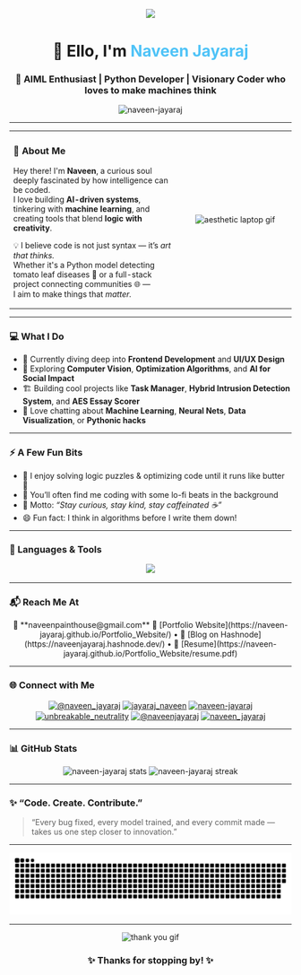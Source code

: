 <p align="center">
  <img src="https://camo.githubusercontent.com/2258ba0f05163f3778f6ec7608f1c0f9247c337ff15ed2e0adaee102e1c44142/68747470733a2f2f6d656469612e74656e6f722e636f6d2f336254785a34486472797341414141642f706978656c732d6e656f6e2e676966" width="500"/>
</p>

<h1 align="center">👋 Ello, I'm <span style="color:#4FC3F7;">Naveen Jayaraj</span></h1>
<h3 align="center">🚀 AIML Enthusiast | Python Developer | Visionary Coder who loves to make machines think</h3>

<p align="center">
  <img src="https://komarev.com/ghpvc/?username=naveen-jayaraj&label=Profile%20views&color=0e75b6&style=flat" alt="naveen-jayaraj" />
</p>

---

<table align="center" width="100%">
  <tr>
    <td width="60%" valign="top">
      
### 🌟 About Me  
Hey there! I'm **Naveen**, a curious soul deeply fascinated by how intelligence can be coded.  
I love building **AI-driven systems**, tinkering with **machine learning**, and creating tools that blend **logic with creativity**.  

💡 I believe code is not just syntax — it’s *art that thinks.*  
Whether it's a Python model detecting tomato leaf diseases 🌿 or a full-stack project connecting communities 🌐 —  
I aim to make things that *matter.*


  </td>
  <td width="40%" align="center" valign="center">
    <img src="https://camo.githubusercontent.com/6a1b1b17baa3c91481af1d3dafd94a9ae85f7b9e9cb4c38b4cfc79a2c52dab3c/68747470733a2f2f692e70696e696d672e636f6d2f6f726967696e616c732f66322f37342f36612f66323734366165313737613566346263623539636630386338643136346231332e676966" width="350" alt="aesthetic laptop gif"/>
  </td>
  </tr>
</table>

---

### 💻 What I Do
- 🌱 Currently diving deep into **Frontend Development** and **UI/UX Design**
- 🧠 Exploring **Computer Vision**, **Optimization Algorithms**, and **AI for Social Impact**
- 🏗️ Building cool projects like **Task Manager**, **Hybrid Intrusion Detection System**, and **AES Essay Scorer**
- 💬 Love chatting about **Machine Learning**, **Neural Nets**, **Data Visualization**, or **Pythonic hacks**

---

### ⚡ A Few Fun Bits
- 🧩 I enjoy solving logic puzzles & optimizing code until it runs like butter 🧈  
- 🎵 You’ll often find me coding with some lo-fi beats in the background  
- 🌈 Motto: *“Stay curious, stay kind, stay caffeinated ☕”*  
- 😄 Fun fact: I think in algorithms before I write them down!

---

### 🧰 Languages & Tools
<p align="center">
  <img src="https://skillicons.dev/icons?i=python,java,javascript,react,html,css,mysql,flask,git,github,linux,opencv,tensorflow,vscode" />
</p>

---

### 📬 Reach Me At
<p align="center">
  📧 **naveenpainthouse@gmail.com**  
  💼 [Portfolio Website](https://naveen-jayaraj.github.io/Portfolio_Website/) • 
  📝 [Blog on Hashnode](https://naveenjayaraj.hashnode.dev/) • 
  📄 [Resume](https://naveen-jayaraj.github.io/Portfolio_Website/resume.pdf)
</p>

---

### 🌐 Connect with Me
<p align="center">
<a href="https://dev.to/@naveen_jayaraj" target="blank"><img align="center" src="https://raw.githubusercontent.com/rahuldkjain/github-profile-readme-generator/master/src/images/icons/Social/devto.svg" alt="@naveen_jayaraj" height="30" width="40" /></a>
<a href="https://twitter.com/jayaraj_naveen" target="blank"><img align="center" src="https://raw.githubusercontent.com/rahuldkjain/github-profile-readme-generator/master/src/images/icons/Social/twitter.svg" alt="jayaraj_naveen" height="30" width="40" /></a>
<a href="https://linkedin.com/in/naveen-jayaraj" target="blank"><img align="center" src="https://raw.githubusercontent.com/rahuldkjain/github-profile-readme-generator/master/src/images/icons/Social/linked-in-alt.svg" alt="naveen-jayaraj" height="30" width="40" /></a>
<a href="https://www.instagram.com/unbreakable_neutrality" target="blank"><img align="center" src="https://raw.githubusercontent.com/rahuldkjain/github-profile-readme-generator/master/src/images/icons/Social/instagram.svg" alt="unbreakable_neutrality" height="30" width="40" /></a>
<a href="https://hashnode.com/@naveenjayaraj" target="blank"><img align="center" src="https://raw.githubusercontent.com/rahuldkjain/github-profile-readme-generator/master/src/images/icons/Social/hashnode.svg" alt="@naveenjayaraj" height="30" width="40" /></a>
<a href="https://www.leetcode.com/naveen_jayaraj" target="blank"><img align="center" src="https://raw.githubusercontent.com/rahuldkjain/github-profile-readme-generator/master/src/images/icons/Social/leet-code.svg" alt="naveen_jayaraj" height="30" width="40" /></a>
</p>

---

### 📊 GitHub Stats
<p align="center">
  <img src="https://github-readme-stats.vercel.app/api?username=naveen-jayaraj&show_icons=true&theme=tokyonight" alt="naveen-jayaraj stats" />
  <img src="https://github-readme-streak-stats.herokuapp.com/?user=naveen-jayaraj&theme=tokyonight" alt="naveen-jayaraj streak" />
</p>

---

### ✨ “Code. Create. Contribute.”
> “Every bug fixed, every model trained, and every commit made — takes us one step closer to innovation.”

---

<p align="center">
  <img src="https://github.com/naveen-jayaraj/naveen-jayaraj/blob/output/github-snake-dark.svg" alt="snake gif" />
</p>

---

<p align="center">
  <img src="https://i.pinimg.com/originals/38/4b/90/384b90bae69429b729ebe49f142178a5.gif" width="300" alt="thank you gif"/>
</p>

<h3 align="center">✨ Thanks for stopping by! ✨</h3>
